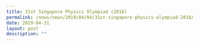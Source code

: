 ```yaml
---
title: 31st Singapore Physics Olympiad (2018)
permalink: /news/news/2019/04/04/31st-singapore-physics-olympiad-2018/
date: 2019-04-31
layout: post
description: ""
---
```

